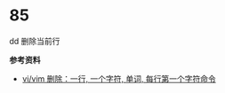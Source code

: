 # 85
dd       删除当前行

**参考资料**
- [vi/vim 删除：一行, 一个字符, 单词, 每行第一个字符命令](http://blog.163.com/chen_dawn/blog/static/112506320111145955649/)